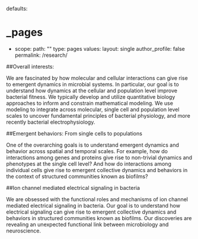 defaults:
  # _pages
  - scope:
      path: ""
      type: pages
    values:
      layout: single
      author_profile: false
    permalink: /research/

##Overall interests:

We are fascinated by how molecular and cellular interactions can give rise to emergent dynamics in microbial systems. In particular, our goal is to understand how dynamics at the cellular and population level improve bacterial fitness. We typically develop and utilize quantitative biology approaches to inform and constrain mathematical modeling. We use modeling to integrate across molecular, single cell and population level scales to uncover fundamental principles of bacterial physiology, and more recently bacterial electrophysiology.

##Emergent behaviors: From single cells to populations

One of the overarching goals is to understand emergent dynamics and behavior across spatial and temporal scales. For example, how do interactions among genes and proteins give rise to non-trivial dynamics and phenotypes at the single cell level? And how do interactions among individual cells give rise to emergent collective dynamics and behaviors in the context of structured communities known as biofilms?

##Ion channel mediated electrical signaling in bacteria

We are obsessed with the functional roles and mechanisms of ion channel mediated electrical signaling in bacteria. Our goal is to understand how electrical signaling can give rise to emergent collective dynamics and behaviors in structured communities known as biofilms. Our discoveries are revealing an unexpected functional link between microbiology and neuroscience.

 


